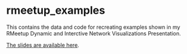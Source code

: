 # rmeetup_examples

This contains the data and code for recreating examples shown in my RMeetup Dynamic and Interctive Network Visualizations Presentation.

[The slides are available here](http://curleylab.psych.columbia.edu/netviz.html).

